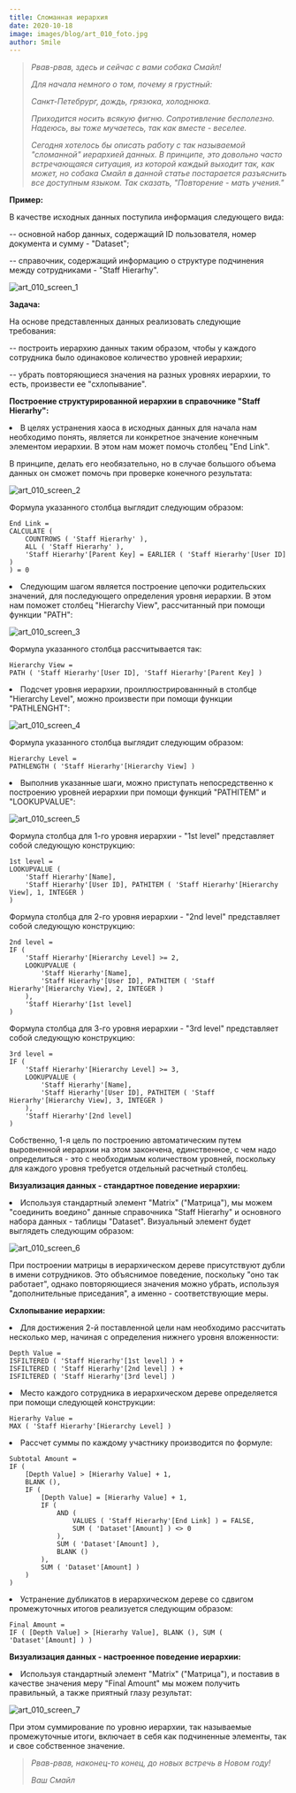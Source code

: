 ```yaml
---
title: Сломанная иерархия
date: 2020-10-18
image: images/blog/art_010_foto.jpg
author: Smile
---
```


> *Рвав-рвав, здесь и сейчас с вами собака Смайл!*
>
> *Для начала немного о том, почему я грустный:* 
>
> *Санкт-Петебрург, дождь, грязюка, холоднюка.*
>
> *Приходится носить всякую фигню. Сопротивление бесполезно. Надеюсь, вы тоже мучаетесь, так как вместе - веселее.*
>
> *Сегодня хотелось бы описать работу с так называемой "сломанной" иерархией данных. В принципе, это довольно часто встречающаяся ситуация, из которой каждый выходит так, как может, но собака Смайл в данной статье постарается разъяснить все доступным языком. Так сказать, "Повторение - мать учения."*


**Пример:**

В качестве исходных данных поступила информация следующего вида: 

-- основной набор данных, содержащий ID пользователя, номер документа и сумму - "Dataset";

-- справочник, содержащий информацию о структуре подчинения между сотрудниками - "Staff Hierarhy".

![art_010_screen_1](https://kkadikin.ru/images/blog/art_010_screen_1.jpg)


**Задача:**

На основе представленных данных реализовать следующие требования:

-- построить иерархию данных таким образом, чтобы у каждого сотрудника было одинаковое количество уровней иерархии;

-- убрать повторяющиеся значения на разных уровнях иерархии, то есть, произвести ее "схлопывание".


**Построение структурированной иерархии в справочнике "Staff Hierarhy":**

**<li>** В целях устранения хаоса в исходных данных для начала нам необходимо понять, является ли конкретное значение конечным элементом иерархии. В этом нам может помочь столбец "End Link".

В принципе, делать его необязательно, но в случае большого объема данных он сможет помочь при проверке конечного результата:

![art_010_screen_2](https://kkadikin.ru/images/blog/art_010_screen_2.jpg)

Формула указанного столбца выглядит следующим образом:

```dax
End Link = 
CALCULATE (
    COUNTROWS ( 'Staff Hierarhy' ),
    ALL ( 'Staff Hierarhy' ),
    'Staff Hierarhy'[Parent Key] = EARLIER ( 'Staff Hierarhy'[User ID] )
) = 0
```

**<li>** Следующим шагом является построение цепочки родительских значений, для последующего определения уровня иерархии. В этом нам поможет столбец "Hierarchy View", рассчитанный при помощи функции "PATH":

![art_010_screen_3](https://kkadikin.ru/images/blog/art_010_screen_3.jpg)

Формула указанного столбца рассчитывается так:

```dax
Hierarchy View = 
PATH ( 'Staff Hierarhy'[User ID], 'Staff Hierarhy'[Parent Key] )
```

**<li>** Подсчет уровня иерархии, проиллюстрированнный в столбце "Hierarchy Level", можно произвести при помощи функции "PATHLENGHT":

![art_010_screen_4](https://kkadikin.ru/images/blog/art_010_screen_4.jpg)

Формула указанного столбца выглядит следующим образом:

```dax
Hierarchy Level = 
PATHLENGTH ( 'Staff Hierarhy'[Hierarchy View] )
```

**<li>** Выполнив указанные шаги, можно приступать непосредственно к построению уровней иерархии при помощи функций "PATHITEM" и "LOOKUPVALUE":

![art_010_screen_5](https://kkadikin.ru/images/blog/art_010_screen_5.jpg)

Формула столбца для 1-го уровня иерархии - "1st level" представляет собой следующую конструкцию:

```dax
1st level = 
LOOKUPVALUE (
    'Staff Hierarhy'[Name],
    'Staff Hierarhy'[User ID], PATHITEM ( 'Staff Hierarhy'[Hierarchy View], 1, INTEGER )
)
```

Формула столбца для 2-го уровня иерархии - "2nd level" представляет собой следующую конструкцию:

```dax
2nd level = 
IF (
    'Staff Hierarhy'[Hierarchy Level] >= 2,
    LOOKUPVALUE (
        'Staff Hierarhy'[Name],
        'Staff Hierarhy'[User ID], PATHITEM ( 'Staff Hierarhy'[Hierarchy View], 2, INTEGER )
    ),
    'Staff Hierarhy'[1st level]
)
```

Формула столбца для 3-го уровня иерархии - "3rd level" представляет собой следующую конструкцию:

```dax
3rd level = 
IF (
    'Staff Hierarhy'[Hierarchy Level] >= 3,
    LOOKUPVALUE (
        'Staff Hierarhy'[Name],
        'Staff Hierarhy'[User ID], PATHITEM ( 'Staff Hierarhy'[Hierarchy View], 3, INTEGER )
    ),
    'Staff Hierarhy'[2nd level]
)
```
Собственно, 1-я цель по построению автоматическим путем выровненной иерархии на этом закончена, единственное, с чем надо определиться - это с необходимым количеством уровней, поскольку для каждого уровня требуется отдельный расчетный столбец.


**Визуализация данных - стандартное поведение иерархии:**

**<li>** Используя стандартный элемент "Matrix" ("Матрица"), мы можем "соединить воедино" данные справочника "Staff Hierarhy" и основного набора данных - таблицы "Dataset". Визуальный элемент будет выглядеть следующим образом:

![art_010_screen_6](https://kkadikin.ru/images/blog/art_010_screen_6.jpg)


При построении матрицы в иерархическом дереве присутствуют дубли в имени сотрудников. Это объяснимое поведение, поскольку "оно так работает", однако повторяющиеся значения можно убрать, используя "дополнительные приседания", а именно - соответствующие меры.


**Схлопывание иерархии:**

**<li>** Для достижения 2-й поставленной цели нам необходимо рассчитать несколько мер, начиная с определения нижнего уровня вложенности:

```dax
Depth Value = 
ISFILTERED ( 'Staff Hierarhy'[1st level] ) + 
ISFILTERED ( 'Staff Hierarhy'[2nd level] ) + 
ISFILTERED ( 'Staff Hierarhy'[3rd level] )
```

**<li>** Место каждого сотрудника в иерархическом дереве определяется при помощи следующей конструкции:

```dax
Hierarhy Value = 
MAX ( 'Staff Hierarhy'[Hierarchy Level] )
```

**<li>** Рассчет суммы по каждому участнику производится по формуле: 

```dax
Subtotal Amount = 
IF (
    [Depth Value] > [Hierarhy Value] + 1,
    BLANK (),
    IF (
        [Depth Value] = [Hierarhy Value] + 1,
        IF (
            AND (
                VALUES ( 'Staff Hierarhy'[End Link] ) = FALSE,
                SUM ( 'Dataset'[Amount] ) <> 0
            ),
            SUM ( 'Dataset'[Amount] ),
            BLANK ()
        ),
        SUM ( 'Dataset'[Amount] )
    )
)
```

**<li>** Устранение дубликатов в иерархическом дереве со сдвигом промежуточных итогов реализуется следующим образом:

```dax
Final Amount = 
IF ( [Depth Value] > [Hierarhy Value], BLANK (), SUM ( 'Dataset'[Amount] ) )
```


**Визуализация данных - настроенное поведение иерархии:**

**<li>** Используя стандартный элемент "Matrix" ("Матрица"), и поставив в качестве значения меру "Final Amount" мы можем получить правильный, а также приятный глазу результат:

![art_010_screen_7](https://kkadikin.ru/images/blog/art_010_screen_7.jpg)

При этом суммирование по уровню иерархии, так называемые промежуточные итоги, включает в себя как подчиненные элементы, так и свое собственное значение.

> *Рвав-рвав, наконец-то конец, до новых встречь в Новом году!*
>
> *Ваш Смайл*